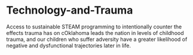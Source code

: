 # Technology-and-Trauma
 Access to sustainable STEAM programming to intentionally counter the effects trauma has on cOklahoma leads the nation in levels of childhood trauma, and our children who suffer adversity have a greater likelihood of negative and dysfunctional trajectories later in life.

